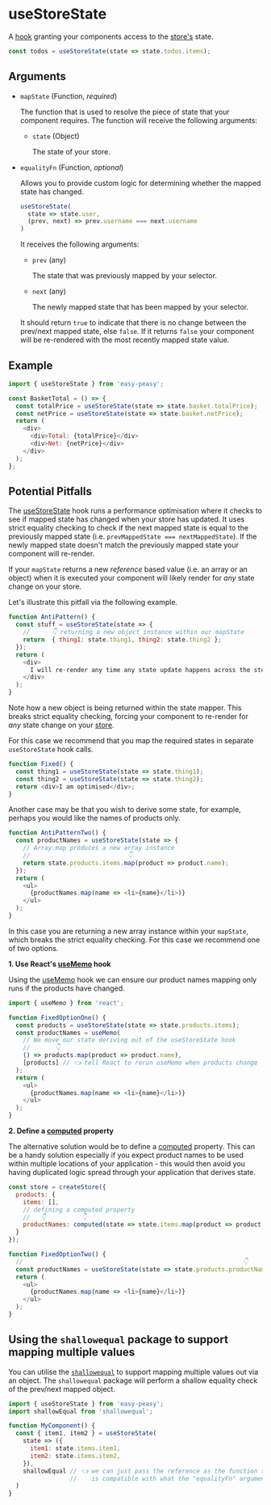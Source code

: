 # useStoreState

A [hook](https://reactjs.org/docs/hooks-intro.html) granting your components access to the [store's](/docs/api/store.html) state.

```javascript
const todos = useStoreState(state => state.todos.items);
```

## Arguments

  - `mapState` (Function, *required*)

    The function that is used to resolve the piece of state that your component requires. The function will receive the following arguments:

    - `state` (Object)

      The state of your store.

  - `equalityFn` (Function, *optional*)

    Allows you to provide custom logic for determining whether the mapped state has changed.

    ```javascript
    useStoreState(
      state => state.user,
      (prev, next) => prev.username === next.username
    )
    ```

    It receives the following arguments:

    - `prev` (any)

      The state that was previously mapped by your selector.

    - `next` (any)

      The newly mapped state that has been mapped by your selector.

    It should return `true` to indicate that there is no change between the prev/next mapped state, else `false`. If it returns `false` your component will be re-rendered with the most recently mapped state value.


## Example

```javascript
import { useStoreState } from 'easy-peasy';

const BasketTotal = () => {
  const totalPrice = useStoreState(state => state.basket.totalPrice);
  const netPrice = useStoreState(state => state.basket.netPrice);
  return (
    <div>
      <div>Total: {totalPrice}</div>
      <div>Net: {netPrice}</div>
    </div>
  );
};
```

## Potential Pitfalls

The [useStoreState](/docs/api/use-store-state.html) hook runs a performance optimisation where it checks to see if mapped state has changed when your store has updated. It uses strict equality checking to check if the next mapped state is equal to the previously mapped state (i.e. `prevMappedState === nextMappedState`). If the newly mapped state doesn't match the previously mapped state your component will re-render.

If your `mapState` returns a new _reference_ based value (i.e. an array or an object) when it is executed your component will likely render for _any_ state change on your store.

Let's illustrate this pitfall via the following example.

```javascript
function AntiPattern() {
  const stuff = useStoreState(state => {
    //      👇 returning a new object instance within our mapState
    return  { thing1: state.thing1, thing2: state.thing2 };
  });
  return (
    <div>
      I will re-render any time any state update happens across the store!
    </div>
  );
}
```

Note how a new object is being returned within the state mapper. This breaks strict equality checking, forcing your component to re-render for _any_ state change on your [store](/docs/api/store.html).

For this case we recommend that you map the required states in separate `useStoreState` hook calls.

```javascript
function Fixed() {
  const thing1 = useStoreState(state => state.thing1);
  const thing2 = useStoreState(state => state.thing2);
  return <div>I am optimised</div>;
}
```

Another case may be that you wish to derive some state, for example, perhaps you would like the names of products only.

```javascript
function AntiPatternTwo() {
  const productNames = useStoreState(state => {
    // Array.map produces a new array instance
    //                           👇
    return state.products.items.map(product => product.name);
  });
  return (
    <ul>
      {productNames.map(name => <li>{name}</li>)}
    </ul>
  );
}
```

In this case you are returning a new array instance within your `mapState`, which breaks the strict equality checking. For this case we recommend one of two options.

**1. Use React's [useMemo](https://reactjs.org/docs/hooks-reference.html#usememo) hook**

Using the [useMemo](https://reactjs.org/docs/hooks-reference.html#usememo) hook we can ensure our product names mapping only runs if the products have changed.

```javascript
import { useMemo } from 'react';

function FixedOptionOne() {
  const products = useStoreState(state => state.products.items);
  const productNames = useMemo(
    // We move our state deriving out of the useStoreState hook
    //       👇
    () => products.map(product => product.name),
    [products] // 👈 tell React to rerun useMemo when products change
  );
  return (
    <ul>
      {productNames.map(name => <li>{name}</li>)}
    </ul>
  );
}
```

**2. Define a [computed](/docs/api/computed.html) property**

The alternative solution would be to define a [computed](/docs/api/computed.html) property. This can be a handy solution especially if you expect product names to be used within multiple locations of your application - this would then avoid you having duplicated logic spread through your application that derives state.

```javascript
const store = createStore({
  products: {
    items: [],
    // defining a computed property
    //   👇          👇 
    productNames: computed(state => state.items.map(product => product.name))
  }
});

function FixedOptionTwo() {
  //                                                             👇
  const productNames = useStoreState(state => state.products.productNames);
  return (
    <ul>
      {productNames.map(name => <li>{name}</li>)}
    </ul>
  );
}
```

## Using the `shallowequal` package to support mapping multiple values

You can utilise the [`shallowequal`](https://github.com/dashed/shallowequal) to support mapping multiple values out via an object. The `shallowequal` package will perform a shallow equality check of the prev/next mapped object.

```javascript
import { useStoreState } from 'easy-peasy';
import shallowEqual from 'shallowequal';

function MyComponent() {
  const { item1, item2 } = useStoreState(
    state => ({
      item1: state.items.item1,
      item2: state.items.item2,
    }),
    shallowEqual // 👈 we can just pass the reference as the function signature 
                 //    is compatible with what the "equalityFn" argument expects
  )
}
```
